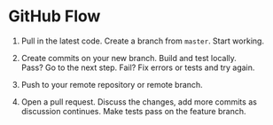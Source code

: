 # GitHub Flow
1. Pull in the latest code. Create a branch from `master`. Start working.    

2. Create commits on your new branch. Build and test locally.  
  Pass? Go to the next step. Fail? Fix errors or tests and try again.  

3. Push to your remote repository or remote branch.  

4. Open a pull request. Discuss the changes, add more commits 
  as discussion continues. Make tests pass on the feature branch. 